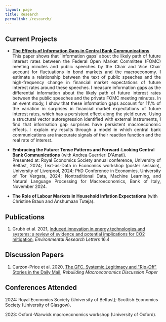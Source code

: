 ```yaml
---
layout: page
title: Research
permalink: /research/
---
```


## Current Projects 

<ul>
  <li>
    <strong><a href="https://gavinhassall.github.io/files/research/cbc_information_gaps.pdf" target="_blank">The Effects of Information Gaps in Central Bank Communications</a></strong>.
    <p align="justify" style="margin: 0; padding: 0;">
      This paper shows that `information gaps' about the likely path of future interest rates between the Federal Open Market Committee (FOMC) meeting minutes and public speeches by the Chair and Vice Chair account for fluctuations in bond markets and the macroeconomy. I estimate a relationship between the text of public speeches and the high-frequency change in financial market expectations of future interest rates around these speeches. I measure information gaps as the differential information about the likely path of future interest rates between the public speeches and the private FOMC meeting minutes. In an event study, I show that these information gaps account for 11\% of the variation in surprises in financial market expectations of future interest rates, which has a persistent effect along the yield curve. Using a structural vector autoregression identified with external instruments, I find that information gap surprises have persistent macroeconomic effects. I explain my results through a model in which central bank communications are inaccurate signals of their reaction function and the real rate of interest.
    </p>
  </li>
</ul>



<ul>
  <li>
    <strong>Embracing the Future: Tense Patterns and Forward-Looking Central Bank Communications</strong> (with Andrea Guerrieri D'Amati).
    <p align="justify" style="margin: 0; padding: 0;">
      Presented at: Royal Economics Society annual conference, University of Belfast, 2024; Text-as-Data in Economics workshop (poster session), University of Liverpool, 2024; PhD Conference in Economics, University of Tor Vergata, 2024; Nontraditional Data, Machine Learning, and Natural Language Processing for Macroeconomics, Bank of Italy, November 2024.
    </p>
  </li>
</ul>


<ul>
  <li>
    <strong>The Role of Labour Markets in Household Inflation Expectations</strong> (with Christine Braun and Anshumaan Tuteja).
  </li>
</ul>


## Publications 

1. Grubb et al. 2021, [Induced innovation in energy technologies and systems: a review of evidence and potential implications for CO2 mitigation](https://iopscience.iop.org/article/10.1088/1748-9326/abde07/meta), _Environmental Research Letters_ 16.4

## Discussion Papers

1. Curzon-Price et al. 2020, [The GFC, Systemic Legitimacy and "Rip-Off" Stories in the Daily Mail](https://www.rebuildingmacroeconomics.ac.uk/the-gfc-systemic-legitimacy-and-rip), _Rebuilding Macroeconomics Discussion Paper_


## Conferences Attended

2024: Royal Economics Society (University of Belfast); Scottish Economics Society (University of Glasgow).

2023: Oxford-Warwick macroeconomics workshop (University of Oxford).